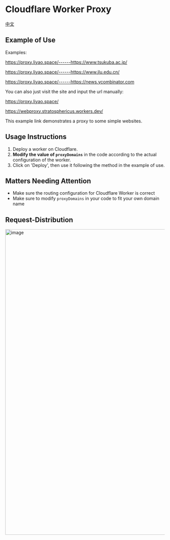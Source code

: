 # Cloudflare Worker Proxy

[中文](README_CN.md)


## Example of Use

Examples:

https://proxy.liyao.space/------https://www.tsukuba.ac.jp/

https://proxy.liyao.space/------https://www.jlu.edu.cn/

https://proxy.liyao.space/------https://news.ycombinator.com

You can also just visit the site and input the url manually:

https://proxy.liyao.space/

https://webproxy.stratosphericus.workers.dev/

This example link demonstrates a proxy to some simple websites.

## Usage Instructions

1. Deploy a worker on Cloudflare.
2. **Modify the value of `proxyDomains`** in the code according to the actual configuration of the worker. 
3. Click on 'Deploy', then use it following the method in the example of use.

## Matters Needing Attention

- Make sure the routing configuration for Cloudflare Worker is correct
- Make sure to modify  `proxyDomains`  in your code to fit your own domain name

## Request-Distribution
<img width="967" alt="image" src="https://github.com/user-attachments/assets/6d0c94af-5012-4f33-a7b5-2a5ca1218bc9" />


